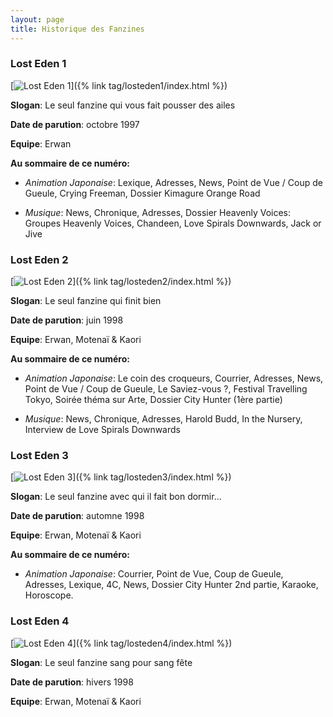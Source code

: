 ```yaml
---
layout: page
title: Historique des Fanzines
---
```


### Lost Eden 1

[![Lost Eden 1](/assets/images/pages/losteden1.jpg)]({% link tag/losteden1/index.html %})

**Slogan**: Le seul fanzine qui vous fait pousser des ailes

**Date de parution**: octobre 1997

**Equipe**: Erwan

**Au sommaire de ce numéro:**

- *Animation Japonaise*: Lexique, Adresses, News, Point de Vue / Coup de Gueule, Crying Freeman, Dossier Kimagure Orange Road

- *Musique*: News, Chronique, Adresses, Dossier Heavenly Voices: Groupes Heavenly Voices, Chandeen, Love Spirals Downwards, Jack or Jive

### Lost Eden 2

[![Lost Eden 2](/assets/images/pages/losteden2.jpg)]({% link tag/losteden2/index.html %})

**Slogan**: Le seul fanzine qui finit bien

**Date de parution**: juin 1998

**Equipe**: Erwan, Motenaï & Kaori

**Au sommaire de ce numéro:**

- *Animation Japonaise*: Le coin des croqueurs, Courrier, Adresses, News, Point de Vue / Coup de Gueule, Le Saviez-vous ?, Festival Travelling Tokyo, Soirée théma sur Arte, Dossier City Hunter (1ère partie)

- *Musique*: News, Chronique, Adresses, Harold Budd, In the Nursery, Interview de Love Spirals Downwards

### Lost Eden 3

[![Lost Eden 3](/assets/images/pages/losteden3.jpg)]({% link tag/losteden3/index.html %})

**Slogan**: Le seul fanzine avec qui il fait bon dormir...

**Date de parution**: automne 1998

**Equipe**: Erwan, Motenaï & Kaori

**Au sommaire de ce numéro:**

- *Animation Japonaise*: Courrier, Point de Vue, Coup de Gueule, Adresses, Lexique, 4C, News, Dossier City Hunter 2nd partie, Karaoke, Horoscope.

### Lost Eden 4

[![Lost Eden 4](/assets/images/pages/losteden4.jpg)]({% link tag/losteden4/index.html %})

**Slogan**: Le seul fanzine sang pour sang fête

**Date de parution**: hivers 1998

**Equipe**: Erwan, Motenaï & Kaori